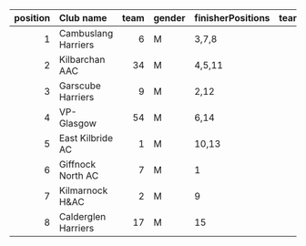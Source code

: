 |   position | Club name           |   team | gender   | finisherPositions   |   teamPoints |   penaltyPoints |   totalPoints |   totalFinishers | Website                               |
|-----------:|:--------------------|-------:|:---------|:--------------------|-------------:|----------------:|--------------:|-----------------:|:--------------------------------------|
|          1 | Cambuslang Harriers |      6 | M        | 3,7,8               |           18 |               0 |            18 |                3 | https://cambuslangharriers.org/       |
|          2 | Kilbarchan AAC      |     34 | M        | 4,5,11              |           20 |               0 |            20 |                3 | https://kilbarchanaac.org.uk/         |
|          3 | Garscube Harriers   |      9 | M        | 2,12                |           14 |              25 |            39 |                2 | https://www.garscubeharriers.org.uk/  |
|          4 | VP-Glasgow          |     54 | M        | 6,14                |           20 |              25 |            45 |                2 | https://www.vp-glasgow.com            |
|          5 | East Kilbride AC    |      1 | M        | 10,13               |           23 |              25 |            48 |                2 | http://www.ekac.org.uk/               |
|          6 | Giffnock North AC   |      7 | M        | 1                   |            1 |              50 |            51 |                1 | https://www.giffnocknorth.co.uk/      |
|          7 | Kilmarnock H&AC     |      2 | M        | 9                   |            9 |              50 |            59 |                1 | http://www.kilmarnockharriers.com/    |
|          8 | Calderglen Harriers |     17 | M        | 15                  |           15 |              50 |            65 |                1 | http://www.calderglenharriers.org.uk/ |